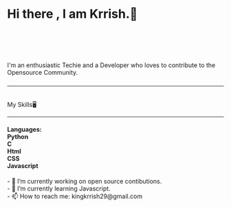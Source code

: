 <h1>Hi there , I am Krrish.🙌
  <h5><br></h5>
  <br><br>
  I'm an enthusiastic Techie and a Developer who loves to contribute to the Opensource Community.
  <h3><hr></h3><br>
  My Skills🖥️
  <h7><hr></h7>
  <h4>Languages:<br>
    Python <br>
    C <br>
    Html <br>
    CSS <br>
    Javascript <br>
  </h4>
</h1>
- 🔭 I’m currently working on open source contibutions. <br>
- 🌱 I’m currently learning Javascript.<br>
- 📫 How to reach me: kingkrrish29@gmail.com<br>
